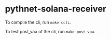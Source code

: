 # pythnet-solana-receiver

To compile the cli, run `make ccli`.

To test post_vaa of the cli, run `make post_vaa`.
